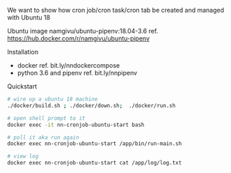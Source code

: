 We want to show how cron job/cron task/cron tab be created and managed with Ubuntu 18

Ubuntu image namgivu/ubuntu-pipenv:18.04-3.6
ref. https://hub.docker.com/r/namgivu/ubuntu-pipenv

Installation
- docker ref. bit.ly/nndockercompose
- python 3.6 and pipenv ref. bit.ly/nnpipenv

Quickstart
```bash
# wire up a ubuntu 18 machine
./docker/build.sh ; ./docker/down.sh;  ./docker/run.sh

# open shell prompt to it
docker exec -it nn-cronjob-ubuntu-start bash

# poll it aka run again
docker exec nn-cronjob-ubuntu-start /app/bin/run-main.sh

# view log
docker exec nn-cronjob-ubuntu-start cat /app/log/log.txt
```
